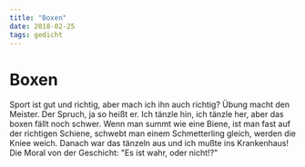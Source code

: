 ```yaml
---
title: "Boxen"
date: 2018-02-25
tags: gedicht
---
```

# Boxen

Sport ist gut und richtig,
aber mach ich ihn auch richtig?
Übung macht den Meister.
Der Spruch, ja so heißt er.
Ich tänzle hin, ich tänzle her,
aber das boxen fällt noch schwer.
Wenn man summt wie eine Biene,
ist man fast auf der richtigen Schiene,
schwebt man einem Schmetterling gleich,
werden die Kniee weich.
Danach war das tänzeln aus
und ich mußte ins Krankenhaus!
Die Moral von der Geschicht:
"Es ist wahr, oder nicht!?"
